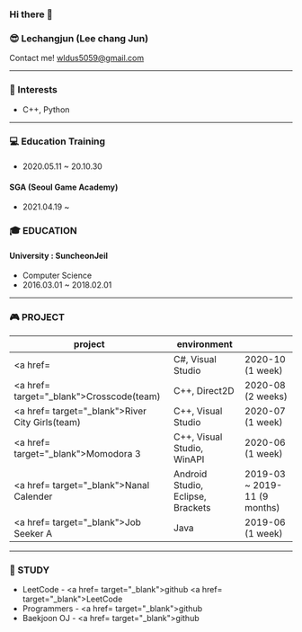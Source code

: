 ### Hi there 👋

### 😎 Lechangjun (Lee chang Jun)
Contact me! <wldus5059@gmail.com>

* * *
### 🤩 Interests
* C++, Python




* * *

### 💻 Education Training

#### 
* 2020.05.11 ~ 20.10.30 


#### SGA (Seoul Game Academy)
* 2021.04.19 ~ 


### 🎓 EDUCATION
#### University : SuncheonJeil 
*  Computer Science
*  2016.03.01 ~ 2018.02.01  


* * *
### 🎮 PROJECT
| project | environment |  |
|-------|--------|-------|
| <a href=</a> | C#, Visual Studio | 2020-10 (1 week) |
| <a href= target="_blank">Crosscode(team)</a> | C++, Direct2D | 2020-08 (2 weeks) |
| <a href= target="_blank">River City Girls(team)</a> | C++, Visual Studio | 2020-07 (1 week) |
| <a href= target="_blank">Momodora 3</a> | C++, Visual Studio, WinAPI | 2020-06 (1 week) |
| <a href= target="_blank">Nanal Calender</a> | Android Studio, Eclipse, Brackets | 2019-03 ~ 2019-11 (9 months) |
| <a href= target="_blank">Job Seeker A</a> | Java | 2019-06 (1 week) |


* * *

### 🌱 STUDY
* LeetCode - <a href= target="_blank">github</a> <a href= target="_blank">LeetCode</a>
* Programmers - <a href= target="_blank">github</a>
* Baekjoon OJ - <a href= target="_blank">github</a>


